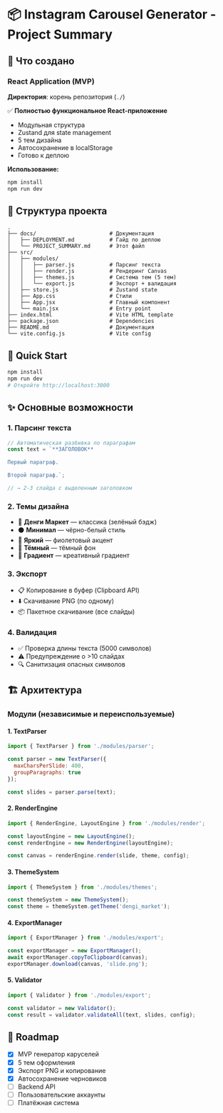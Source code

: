 # 📦 Instagram Carousel Generator - Project Summary

## 🎯 Что создано

### React Application (MVP)
**Директория**: корень репозитория (`./`)

✅ **Полностью функциональное React-приложение**
- Модульная структура
- Zustand для state management
- 5 тем дизайна
- Автосохранение в localStorage
- Готово к деплою

**Использование:**
```bash
npm install
npm run dev
```

## 📂 Структура проекта

```text
.
├── docs/                       # Документация
│   ├── DEPLOYMENT.md           # Гайд по деплою
│   └── PROJECT_SUMMARY.md      # Этот файл
├── src/
│   ├── modules/
│   │   ├── parser.js           # Парсинг текста
│   │   ├── render.js           # Рендеринг Canvas
│   │   ├── themes.js           # Система тем (5 тем)
│   │   └── export.js           # Экспорт + валидация
│   ├── store.js                # Zustand state
│   ├── App.css                 # Стили
│   ├── App.jsx                 # Главный компонент
│   └── main.jsx                # Entry point
├── index.html                  # Vite HTML template
├── package.json                # Dependencies
├── README.md                   # Документация
└── vite.config.js              # Vite config
```

## 🚀 Quick Start

```bash
npm install
npm run dev
# Откройте http://localhost:3000
```

## ✨ Основные возможности

### 1. Парсинг текста
```javascript
// Автоматическая разбивка по параграфам
const text = `**ЗАГОЛОВОК**

Первый параграф.

Второй параграф.`;

// → 2-3 слайда с выделенным заголовком
```

### 2. Темы дизайна
- 🎨 **Денги Маркет** — классика (зелёный бэдж)
- ⚫ **Минимал** — чёрно-белый стиль
- 🌈 **Яркий** — фиолетовый акцент
- 🌙 **Тёмный** — тёмный фон
- 🎨 **Градиент** — креативный градиент

### 3. Экспорт
- 📋 Копирование в буфер (Clipboard API)
- ⬇️ Скачивание PNG (по одному)
- 📦 Пакетное скачивание (все слайды)

### 4. Валидация
- ✅ Проверка длины текста (5000 символов)
- ⚠️ Предупреждение о >10 слайдах
- 🔍 Санитизация опасных символов

## 🏗️ Архитектура

### Модули (независимые и переиспользуемые)

#### 1. TextParser
```javascript
import { TextParser } from './modules/parser';

const parser = new TextParser({
  maxCharsPerSlide: 400,
  groupParagraphs: true
});

const slides = parser.parse(text);
```

#### 2. RenderEngine
```javascript
import { RenderEngine, LayoutEngine } from './modules/render';

const layoutEngine = new LayoutEngine();
const renderEngine = new RenderEngine(layoutEngine);

const canvas = renderEngine.render(slide, theme, config);
```

#### 3. ThemeSystem
```javascript
import { ThemeSystem } from './modules/themes';

const themeSystem = new ThemeSystem();
const theme = themeSystem.getTheme('dengi_market');
```

#### 4. ExportManager
```javascript
import { ExportManager } from './modules/export';

const exportManager = new ExportManager();
await exportManager.copyToClipboard(canvas);
exportManager.download(canvas, 'slide.png');
```

#### 5. Validator
```javascript
import { Validator } from './modules/export';

const validator = new Validator();
const result = validator.validateAll(text, slides, config);
```

## 🚧 Roadmap

- [x] MVP генератор каруселей
- [x] 5 тем оформления
- [x] Экспорт PNG и копирование
- [x] Автосохранение черновиков
- [ ] Backend API
- [ ] Пользовательские аккаунты
- [ ] Платёжная система
